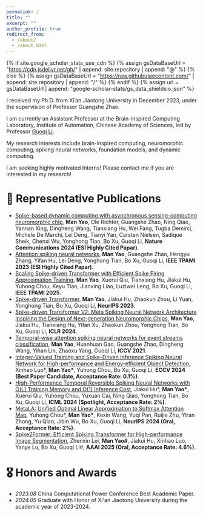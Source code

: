 ```yaml
---
permalink: /
title: ""
excerpt: ""
author_profile: true
redirect_from: 
  - /about/
  - /about.html
---
```


{% if site.google_scholar_stats_use_cdn %}
{% assign gsDataBaseUrl = "https://cdn.jsdelivr.net/gh/" | append: site.repository | append: "@" %}
{% else %}
{% assign gsDataBaseUrl = "https://raw.githubusercontent.com/" | append: site.repository | append: "/" %}
{% endif %}
{% assign url = gsDataBaseUrl | append: "google-scholar-stats/gs_data_shieldsio.json" %}

<span class='anchor' id='about-me'></span>

I received my Ph.D. from Xi’an Jiaotong University in December 2023, under the supervision of Professor Guangshe Zhao. 

I am currently an Assistant Professor at the Brain-inspired Computing Laboratory, Institute of Automation, Chinese Academy of Sciences, led by Professor [Guoqi Li](https://casialiguoqi.github.io/). 

My research interests include brain-inspired computing, neuromorphic computing, spiking neural networks, foundation models, and dynamic computing. 

I am seeking highly motivated Interns! Please contact me if you are interested in my research!


# 📝 Representative Publications 

- [Spike-based dynamic computing with asynchronous sensing-computing neuromorphic chip](https://www.nature.com/articles/s41467-024-47811-6), **Man Yao**, Ole Richter, Guangshe Zhao, Ning Qiao, Yannan Xing, Dingheng Wang, Tianxiang Hu, Wei Fang, Tugba Demirci, Michele De Marchi, Lei Deng, Tianyi Yan, Carsten Nielsen, Sadique Sheik, Chenxi Wu, Yonghong Tian, Bo Xu, Guoqi Li, **Nature Communications 2024 (ESI Highly Cited Papar)**.
- [Attention spiking neural networks](https://ieeexplore.ieee.org/document/10032591), **Man Yao**, Guangshe Zhao, Hengyu Zhang, Yifan Hu, Lei Deng, Yonghong Tian, Bo Xu, Guoqi Li, **IEEE TPAMI 2023 (ESI Highly Cited Papar)**.
- [Scaling Spike-driven Transformer with Efficient Spike Firing Approximation Training](https://ieeexplore.ieee.org/document/10848017), **Man Yao**, Xuerui Qiu, Tianxiang Hu, Jiakui Hu, Yuhong Chou, Keyu Tian, Jianxing Liao, Luziwei Leng, Bo Xu, Guoqi Li, **IEEE TPAMI 2025**.
- [Spike-driven Transformer](https://papers.neurips.cc/paper_files/paper/2023/file/ca0f5358dbadda74b3049711887e9ead-Paper-Conference.pdf), **Man Yao**, Jiakui Hu, Zhaokun Zhou, Li Yuan, Yonghong Tian, Bo Xu, Guoqi Li, **NeurIPS 2023**.
- [Spike-driven Transformer V2: Meta Spiking Neural Network Architecture Inspiring the Design of Next-generation Neuromorphic Chips](https://openreview.net/pdf?id=1SIBN5Xyw7), **Man Yao**, Jiakui Hu, Tianxiang Hu, Yifan Xu, Zhaokun Zhou, Yonghong Tian, Bo Xu, Guoqi Li, **ICLR 2024**.
- [Temporal-wise attention spiking neural networks for event streams classification](https://openaccess.thecvf.com/content/ICCV2021/papers/Yao_Temporal-Wise_Attention_Spiking_Neural_Networks_for_Event_Streams_Classification_ICCV_2021_paper.pdf), **Man Yao**, Huanhuan Gao, Guangshe Zhao, Dingheng Wang, Yihan Lin, Zhaoxu Yang, Guoqi Li, **ICCV 2021**.
- [Integer-Valued Training and Spike-Driven Inference Spiking Neural Network for High-performance and Energy-efficient Object Detection](https://link.springer.com/content/pdf/10.1007/978-3-031-73411-3_15.pdf?pdf=inline%20link), Xinhao Luo*, **Man Yao\***, Yuhong Chou, Bo Xu, Guoqi Li, **ECCV 2024 (Best Paper Candidate, Acceptance Rate: 0.1%)**.
- [High-Performance Temporal Reversible Spiking Neural Networks with O(L) Training Memory and O(1) Inference Cost](https://openreview.net/pdf?id=s4h6nyjM9H), Jiakui Hu*, **Man Yao\***, Xuerui Qiu, Yuhong Chou, Yuxuan Cai, Ning Qiao, Yonghong Tian, Bo Xu, Guoqi Li, **ICML 2024 (Spotlight, Acceptance Rate: 2%)**.
- [MetaLA: Unified Optimal Linear Approximation to Softmax Attention Map](https://proceedings.neurips.cc/paper_files/paper/2024/file/8329a45669017898bb0cc09d27f8d2bb-Paper-Conference.pdf), Yuhong Chou*, **Man Yao\***, Kexin Wang, Yuqi Pan, Ruijie Zhu, Yiran Zhong, Yu Qiao, Jibin Wu, Bo Xu, Guoqi Li, **NeurIPS 2024 (Oral, Acceptance Rate: 2%)**.
- [Spike2Former: Efficient Spiking Transformer for High-performance Image Segmentation](https://ojs.aaai.org/index.php/AAAI/article/view/32126), Zhenxin Lei, **Man Yao#**, Jiakui Hu, Xinhao Luo, Yanye Lu, Bo Xu, Guoqi Li#, **AAAI 2025 (Oral, Acceptance Rate: 4.6%)**.

# 🎖 Honors and Awards
- *2023.08* China Computational Power Conference Best Academic Paper. 
- *2024.05* Graduate with Honor of Xi'an Jiaotong University during the academic year of 2023-2024.

